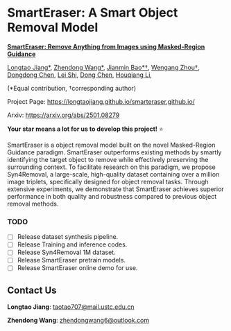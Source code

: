 # SmartEraser: A Smart Object Removal Model

[**SmartEraser: Remove Anything from Images using Masked-Region Guidance**](https://arxiv.org/abs/2501.08279)

[Longtao Jiang*](https://github.com/longtaojiang), [Zhendong Wang*](https://github.com/ZhendongWang6), [Jianmin Bao*†](), [Wengang Zhou†](), [Dongdong Chen](), [Lei Shi](), [Dong Chen](), [Houqiang Li](),

(*Equal contribution, †corresponding author)

Project Page: https://longtaojiang.github.io/smarteraser.github.io/

Arxiv: https://arxiv.org/abs/2501.08279

<!-- [![arXiv](https://img.shields.io/badge/arXiv-2312.03594-b31b1b.svg)](https://arxiv.org/abs/2312.03594)
[![Project Page](https://img.shields.io/badge/PowerPaint-Website-green)](https://powerpaint.github.io/)
[![Open in OpenXLab](https://cdn-static.openxlab.org.cn/app-center/openxlab_app.svg)](https://openxlab.org.cn/apps/detail/rangoliu/PowerPaint)
[![HuggingFace Model](https://img.shields.io/badge/%F0%9F%A4%97%20Hugging%20Face-Model-blue)](https://huggingface.co/JunhaoZhuang/PowerPaint-v1) -->

**Your star means a lot for us to develop this project!** :star:

SmartEraser is a object removal model built on the novel Masked-Region Guidance paradigm. SmartEraser outperforms existing methods by smartly identifying the target object to remove while effectively preserving the surrounding context. To facilitate research on this paradigm, we propose Syn4Removal, a large-scale, high-quality dataset containing over a million image triplets, specifically designed for object removal tasks. Through extensive experiments, we demonstrate that SmartEraser achieves superior performance in both quality and robustness compared to previous object removal methods.

### TODO

- [ ] Release dataset synthesis pipeline.
- [ ] Release Training and inference codes.
- [ ] Release Syn4Removal 1M dataset.
- [ ] Release SmartEraser pretrain models.
- [ ] Release SmartEraser online demo for use.

<!-- <img src='https://github.com/open-mmlab/mmagic/assets/12782558/acd01391-c73f-4997-aafd-0869aebcc915'/> -->


<!-- ## 🚀 News

**May 22, 2024**:fire:

- We have open-sourced the model weights for PowerPaint v2-1, rectifying some existing issues that were present during the training process of version 2. [![HuggingFace Model](https://img.shields.io/badge/%F0%9F%A4%97%20Hugging%20Face-Model-blue)](https://huggingface.co/JunhaoZhuang/PowerPaint-v2-1)

**April 7, 2024**:fire:

- We open source the model weights and code for PowerPaint v2. [![Open in OpenXLab](https://cdn-static.openxlab.org.cn/header/openxlab_models.svg)](https://openxlab.org.cn/models/detail/zhuangjunhao/PowerPaint_v2) [![HuggingFace Model](https://img.shields.io/badge/%F0%9F%A4%97%20Hugging%20Face-Model-blue)](https://huggingface.co/JunhaoZhuang/PowerPaint_v2)

**April 6, 2024**:

- We have retrained a new PowerPaint, taking inspiration from Brushnet. The [Online Demo](https://openxlab.org.cn/apps/detail/rangoliu/PowerPaint) has been updated accordingly. **We plan to release the model weights and code as open source in the next few days**.
- Tips: We preserve the cross-attention layer that was deleted by BrushNet for the task prompts input.

|  | Object insertion | Object Removal|Shape-guided Object Insertion|Outpainting|
|-----------------|-----------------|-----------------|-----------------|-----------------|
| Original Image| ![cropinput](https://github.com/Sanster/IOPaint/assets/108931120/bf91a1e8-8eaf-4be6-b47d-b8e43c9d182a)|![cropinput](https://github.com/Sanster/IOPaint/assets/108931120/c7e56119-aa57-4761-b6aa-56f8a0b72456)|![image](https://github.com/Sanster/IOPaint/assets/108931120/cbbfe84e-2bf1-425b-8349-f7874f2e978c)|![cropinput](https://github.com/Sanster/IOPaint/assets/108931120/134bb707-0fe5-4d22-a0ca-d440fa521365)|
| Output| ![image](https://github.com/Sanster/IOPaint/assets/108931120/ee777506-d336-4275-94f6-31abf9521866)| ![image](https://github.com/Sanster/IOPaint/assets/108931120/e9d8cf6c-13b8-443c-b327-6f27da54cda6)|![image](https://github.com/Sanster/IOPaint/assets/108931120/cc3008c9-37dd-4d98-ad43-58f67be872dc)|![image](https://github.com/Sanster/IOPaint/assets/108931120/18d8ca23-e6d7-4680-977f-e66341312476)|

**December 22, 2023**:wrench:

- The logical error in loading ControlNet has been rectified. The `gradio_PowerPaint.py` file and [Online Demo](https://openxlab.org.cn/apps/detail/rangoliu/PowerPaint) have also been updated.

**December 18, 2023**

*Enhanced PowerPaint Model*

- We are delighted to announce the release of more stable model weights. These refined weights can now be accessed on [Hugging Face](https://huggingface.co/JunhaoZhuang/PowerPaint-v1/tree/main). The `gradio_PowerPaint.py` file and [Online Demo](https://openxlab.org.cn/apps/detail/rangoliu/PowerPaint) have also been updated as part of this release. -->

<!-- ## Get Started

**Recommend Environment:** `cuda 11.8` + `python 3.9`

```bash
# Clone the Repository
git clone git@github.com:open-mmlab/PowerPaint.git

# Create Virtual Environment with Conda
conda create --name ppt python=3.9
conda activate ppt

# Install Dependencies
pip install -r requirements/requirements.txt
```

Or you can construct a conda environment from scratch by running the following command:

```bash
conda env create -f requirements/ppt.yaml
conda activate ppt
```

## Inference

You can launch the Gradio interface for PowerPaint by running the following command:

```bash
# Set up Git LFS
conda install git-lfs
git lfs install

# Clone PowerPaint Model
git lfs clone https://huggingface.co/JunhaoZhuang/PowerPaint-v1/ ./checkpoints/ppt-v1

python app.py --share
```

We suggest PowerPaint-V2 that is built upon BrushNet with RealisticVision as the base model, which exhibits higher visual quality. You can run the following command:
```bash
# Clone PowerPaint Model
git lfs clone https://huggingface.co/JunhaoZhuang/PowerPaint_v2/ ./checkpoints/ppt-v2

python app.py --share --version ppt-v2 --checkpoint_dir checkpoints/ppt-v2
```
Specifically, if you have downloaded the weights and want to skip the step of cloning the model, you can skip that step by enabling `--local_files_only`. -->

<!-- ### Object Removal

For object removal, you need to select the tab of `Object removal inpainting` and you don't need to input any prompts. PowerPaint is able to fill in the masked region according to context background.

We remain the text box for inputing prompt, allowing users to further suppress object generation by using negative prompts.
Specifically, we recommend to use 10 or higher value for Guidance Scale. If undesired objects appear in the masked area, you can address this by specifically increasing the Guidance Scale.

|Input|Output|
|---------------|-----------------|
| <img src="assets/gradio_objremoval.jpg"> | <img src="assets/gradio_objremoval_result.jpg"> -->

<!-- ## Training

1. Prepare training data. You may need to rewrite [`Datasets`](./powerpaint/datasets/__init__.py）per your need (e.g., data and storage formats). Here, we use petreloss to read training dataset from cloud storages. Besides, the recipe of datasets for training a versatile model can be tricky but intuitive.

2. Start training. We suggest using PowerPaint-V2 version, which is built upon BrushNet and requires smaller batch size for training. You can train it with the following command,
```shell
# running on a single node
accelerate launch --config_file configs/acc.yaml train_ppt2_bn.py --config configs/ppt2_bn.yaml --output_dir runs/ppt1_sd15

# running on one node by slurm, e.g., 1 nodes with 8 gpus in total
python submit.py --job-name ppt2_bn --gpus 8 train_ppt2_bn.py --config configs/ppt2_bn.yaml --output_dir runs/ppt2_bn
```
where `configs/acc.yaml` is the configuration file for using accelerate, and `configs/ppt2_bn.yaml` is the configuration file for training PowerPaint-V2.

PowerPaint-V1 version often requires much larger training batch size to converge (e.g., 1024). You can train it with the following command,

```shell
# running on a single node
accelerate launch --config_file configs/acc.yaml train_ppt1_sd15.py --config configs/ppt1_sd15.yaml --output_dir runs/ppt1_sd15 --gradient_accumulation_steps 2 --train_batch_size 64

# running on two nodes by slurm, e.g., 2 nodes with 8 gpus in total
python submit.py --job-name ppt1_sd15 --gpus 16 train_ppt1_sd15.py --config configs/ppt1_sd15.yaml --output_dir runs/ppt1_sd15 --train_batch_size 64
```
where `configs/acc.yaml` is the configuration file for using accelerate, and `configs/ppt1_sd15.yaml` is the configuration file for training PowerPaint-V1. -->

## Contact Us

**Longtao Jiang**: taotao707@mail.ustc.edu.cn

**Zhendong Wang**: zhendongwang6@outlook.com

<!-- ## BibTeX

```
@misc{zhuang2023task,
      title={A Task is Worth One Word: Learning with Task Prompts for High-Quality Versatile Image Inpainting},
      author={Junhao Zhuang and Yanhong Zeng and Wenran Liu and Chun Yuan and Kai Chen},
      year={2023},
      eprint={2312.03594},
      archivePrefix={arXiv},
      primaryClass={cs.CV}
}
``` -->
